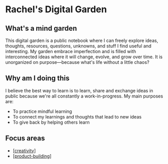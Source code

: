 # **Rachel's Digital Garden**

## What's a mind garden
This digital garden is a public notebook where I can freely explore ideas, thoughts, resources, questions, unknowns, and stuff I find useful and interesting. My garden embrace imperfection and is filled with interconnected ideas where it will change, evolve, and grow over time. It is unorganized on purpose—because what's life without a little chaos?

## Why am I doing this
I believe the best way to learn is to learn, share and exchange ideas in public because we're all constantly a work-in-progress. My main purposes are:
- To practice mindful learning
- To connect my learnings and thoughts that lead to new ideas
- To give back by helping others learn

## Focus areas
- [[creativity]]
- [[product-building]]



[//begin]: # "Autogenerated link references for markdown compatibility"
[creativity]: creativity "Creativity"
[product-building]: product-building "Product Building"
[//end]: # "Autogenerated link references"